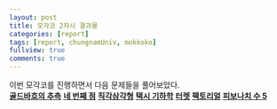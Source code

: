 ```yaml
---
layout: post
title: 모각코 2차시 결과물
categories: [report]
tags: [report, chungnamUniv, mokkoko]
fullview: true
comments: true
---
```

이번 모각코를 진행하면서 다음 문제들을 풀어보았다.<br>
**[골드바흐의 추측](https://fault2000.github.io/algorithm/2022/01/07/baekjoon-9020.html)**
**[네 번째 점](https://fault2000.github.io/algorithm/2022/01/07/baekjoon-3009.html)**
**[직각삼각형](https://fault2000.github.io/algorithm/2022/01/07/baekjoon-4153.html)**
**[택시 기하학](https://fault2000.github.io/algorithm/2022/01/07/baekjoon-3053.html)**
**[터렛](https://fault2000.github.io/algorithm/2022/01/07/baekjoon-1002.html)**
**[팩토리얼](https://fault2000.github.io/algorithm/2022/01/07/baekjoon-10872.html)**
**[피보나치 수 5](https://fault2000.github.io/algorithm/2022/01/07/baekjoon-10870.html)**